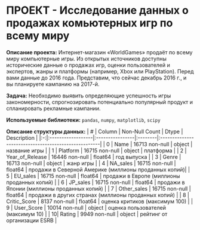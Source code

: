 # ПРОЕКТ - Исследование данных о продажах комьютерных игр по всему миру
**Описание проекта:**
Интернет-магазин «WorldGames» продаёт по всему миру компьютерные игры. Из открытых источников доступны исторические данные о продажах игр, оценки пользователей и экспертов, жанры и платформы (например, Xbox или PlayStation). Перед вами данные до 2016 года. Представим, что сейчас декабрь 2016 г., и вы планируете кампанию на 2017-й.

**Задача:**
Необходимо выявить определяющие успешность игры закономерности, спрогнозировать потенциально популярный продукт и спланировать рекламные кампании.

**Используемые библиотеки:**
`pandas`, `numpy`, `matplotlib`, `scipy`

**Описание структуры данных:**
| # |   Column          |  Non-Null Count |  Dtype  | Description                                          |
|:-:|:------------------|:----------------|:--------|:-----------------------------------------------------|
| 0 |  Name             | 16713 non-null  | object  | название игры                                        |
| 1 |  Platform         | 16715 non-null  | object  | платформа                                            |
| 2 |  Year_of_Release  | 16446 non-null  | float64 | год выпуска                                          |
| 3 |  Genre            | 16713 non-null  | object  | жанр игры                                            |
| 4 |  NA_sales         | 16715 non-null  | float64 | продажи в Северной Америке (миллионы проданных копий)|
| 5 |  EU_sales         | 16715 non-null  | float64 | продажи в Европе (миллионы проданных копий)          |
| 6 |  JP_sales         | 16715 non-null  | float64 | продажи в Японии (миллионы проданных копий)          |
| 7 |  Other_sales      | 16715 non-null  | float64 | продажи в других странах (миллионы проданных копий)  |
| 8 |  Critic_Score     | 8137 non-null   | float64 | оценка критиков (максимум 100)                       |
| 9 |  User_Score       | 10014 non-null  | object  | оценка пользователей (максимум 10)                   |
| 10|  Rating           | 9949 non-null   | object  | рейтинг от организации ESRB                          |
